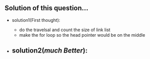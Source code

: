 ## Solution of this question...

- solution1(First thought):
    - do the travelsal and count the size of link list
    - make the for loop so the head pointer would be on the middle

- solution2(_**much Better**_):
    - 